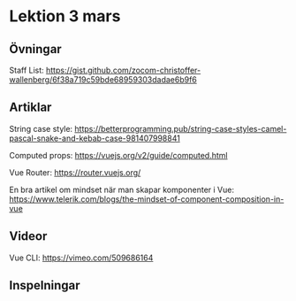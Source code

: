 # Lektion 3 mars

## Övningar

Staff List: https://gist.github.com/zocom-christoffer-wallenberg/6f38a719c59bde68959303dadae6b9f6

## Artiklar
String case style: https://betterprogramming.pub/string-case-styles-camel-pascal-snake-and-kebab-case-981407998841

Computed props: https://vuejs.org/v2/guide/computed.html

Vue Router: https://router.vuejs.org/

En bra artikel om mindset när man skapar komponenter i Vue: https://www.telerik.com/blogs/the-mindset-of-component-composition-in-vue

## Videor

Vue CLI: https://vimeo.com/509686164

## Inspelningar

